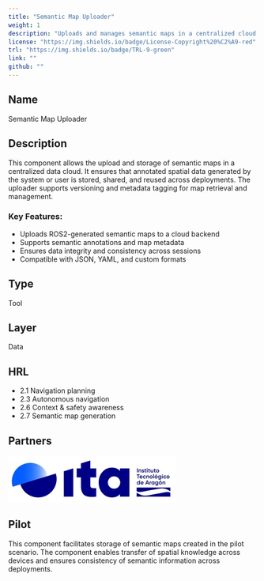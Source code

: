```yaml
---
title: "Semantic Map Uploader"
weight: 1
description: "Uploads and manages semantic maps in a centralized cloud storage"
license: "https://img.shields.io/badge/License-Copyright%20%C2%A9-red"
trl: "https://img.shields.io/badge/TRL-9-green"
link: ""
github: ""
---
```


## Name
Semantic Map Uploader

## Description
This component allows the upload and storage of semantic maps in a centralized data cloud. It ensures that annotated spatial data generated by the system or user is stored, shared, and reused across deployments. The uploader supports versioning and metadata tagging for map retrieval and management.

### Key Features:
- Uploads ROS2-generated semantic maps to a cloud backend
- Supports semantic annotations and map metadata
- Ensures data integrity and consistency across sessions
- Compatible with JSON, YAML, and custom formats

## Type
Tool

## Layer
Data

## HRL
-	2.1 Navigation planning
- 	2.3 Autonomous navigation
-	2.6 Context & safety awareness
-	2.7 Semantic map generation

## Partners
![ITA Logo](/images/ita/italogo.jpg)

## Pilot

This component facilitates storage of semantic maps created in the pilot scenario. The component enables transfer of spatial knowledge across devices and ensures consistency of semantic information across deployments.
